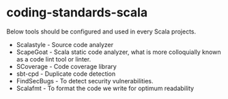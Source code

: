 # coding-standards-scala

Below tools should be configured and used in every Scala projects.

- Scalastyle - Source code analyzer
- ScapeGoat - Scala static code analyzer, what is more colloquially known as a code lint tool or linter.
- SCoverage - Code coverage library
- sbt-cpd - Duplicate code detection
- FindSecBugs - To detect security vulnerabilities.  
- Scalafmt - To format the code we write for optimum readability